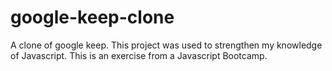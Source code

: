 # google-keep-clone
A clone of google keep. This project was used to strengthen my knowledge of Javascript. This is an exercise from a Javascript Bootcamp.


